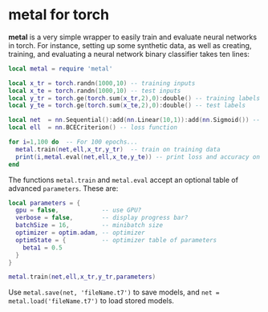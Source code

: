 # metal for torch

**metal** is a very simple wrapper to easily train and evaluate neural networks
in torch. For instance, setting up some synthetic data, as well as creating,
training, and evaluating a neural network binary classifier takes ten lines:

```lua
local metal = require 'metal' 

local x_tr = torch.randn(1000,10) -- training inputs
local x_te = torch.randn(1000,10) -- test inputs
local y_tr = torch.ge(torch.sum(x_tr,2),0):double() -- training labels
local y_te = torch.ge(torch.sum(x_te,2),0):double() -- test labels

local net  = nn.Sequential():add(nn.Linear(10,1)):add(nn.Sigmoid()) -- network
local ell  = nn.BCECriterion() -- loss function

for i=1,100 do  -- For 100 epochs...
  metal.train(net,ell,x_tr,y_tr)  -- train on training data
  print(i,metal.eval(net,ell,x_te,y_te)) -- print loss and accuracy on test data
end
```

The functions `metal.train` and `metal.eval` accept an optional table of
advanced `parameters`. These are:

```lua
local parameters = {
  gpu = false,            -- use GPU?
  verbose = false,        -- display progress bar?
  batchSize = 16,         -- minibatch size
  optimizer = optim.adam, -- optimizer 
  optimState = {          -- optimizer table of parameters
    beta1 = 0.5
  }
}

metal.train(net,ell,x_tr,y_tr,parameters)
```

Use `metal.save(net, 'fileName.t7')` to save models, and `net =
metal.load('fileName.t7')` to load stored models. 
